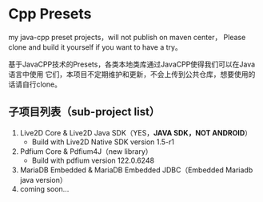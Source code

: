 # Cpp Presets

my java-cpp preset projects，will not publish on maven center，
Please clone and build it yourself if you want to have a try。

基于JavaCPP技术的Presets，各类本地类库通过JavaCPP使得我们可以在Java语言中使用
它们，本项目不定期维护和更新，不会上传到公共仓库，想要使用的话请自行clone。

## 子项目列表（sub-project list）

1. Live2D Core & Live2D Java SDK（YES，**JAVA SDK，NOT ANDROID**）
   - Build with Live2D Native SDK version 1.5-r1
2. Pdfium Core & Pdfium4J（new library）
   - Build with pdfium version 122.0.6248
3. MariaDB Embedded & MariaDB Embedded JDBC（Embedded Mariadb java version）
4. coming soon...

